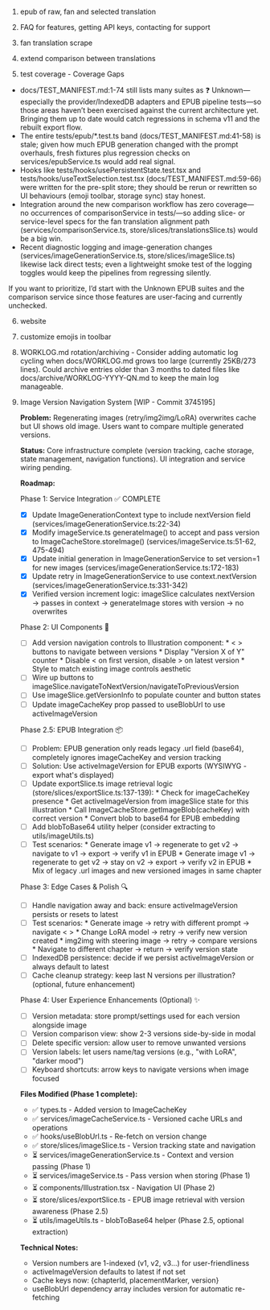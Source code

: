 1) epub of raw, fan and selected translation

2) FAQ for features, getting API keys, contacting for support

3) fan translation scrape

4) extend comparison between translations

5) test coverage - Coverage Gaps

  - docs/TEST_MANIFEST.md:1-74 still lists many suites as ❓ Unknown—especially the provider/IndexedDB adapters and EPUB pipeline tests—so those areas
    haven’t been exercised against the current architecture yet. Bringing them up to date would catch regressions in schema v11 and the rebuilt export
    flow.
  - The entire tests/epub/*.test.ts band (docs/TEST_MANIFEST.md:41-58) is stale; given how much EPUB generation changed with the prompt overhauls,
    fresh fixtures plus regression checks on services/epubService.ts would add real signal.
  - Hooks like tests/hooks/usePersistentState.test.tsx and tests/hooks/useTextSelection.test.tsx (docs/TEST_MANIFEST.md:59-66) were written for the
    pre-split store; they should be rerun or rewritten so UI behaviours (emoji toolbar, storage sync) stay honest.
  - Integration around the new comparison workflow has zero coverage—no occurrences of comparisonService in tests/—so adding slice- or service-level
    specs for the fan translation alignment path (services/comparisonService.ts, store/slices/translationsSlice.ts) would be a big win.
  - Recent diagnostic logging and image-generation changes (services/imageGenerationService.ts, store/slices/imageSlice.ts) likewise lack direct
    tests; even a lightweight smoke test of the logging toggles would keep the pipelines from regressing silently.

  If you want to prioritize, I’d start with the Unknown EPUB suites and the comparison service since those features are user-facing and currently
  unchecked.

6) website

7) customize emojis in toolbar

8) WORKLOG.md rotation/archiving - Consider adding automatic log cycling when docs/WORKLOG.md grows too large (currently 25KB/273 lines). Could archive entries older than 3 months to dated files like docs/archive/WORKLOG-YYYY-QN.md to keep the main log manageable.

9) Image Version Navigation System [WIP - Commit 3745195]

   **Problem:** Regenerating images (retry/img2img/LoRA) overwrites cache but UI shows old image. Users want to compare multiple generated versions.

   **Status:** Core infrastructure complete (version tracking, cache storage, state management, navigation functions). UI integration and service wiring pending.

   **Roadmap:**

   Phase 1: Service Integration ✅ COMPLETE
   - [x] Update ImageGenerationContext type to include nextVersion field (services/imageGenerationService.ts:22-34)
   - [x] Modify imageService.ts generateImage() to accept and pass version to ImageCacheStore.storeImage() (services/imageService.ts:51-62, 475-494)
   - [x] Update initial generation in ImageGenerationService to set version=1 for new images (services/imageGenerationService.ts:172-183)
   - [x] Update retry in ImageGenerationService to use context.nextVersion (services/imageGenerationService.ts:331-342)
   - [x] Verified version increment logic: imageSlice calculates nextVersion → passes in context → generateImage stores with version → no overwrites

   Phase 2: UI Components 📱
   - [ ] Add version navigation controls to Illustration component:
         * < > buttons to navigate between versions
         * Display "Version X of Y" counter
         * Disable < on first version, disable > on latest version
         * Style to match existing image controls aesthetic
   - [ ] Wire up buttons to imageSlice.navigateToNextVersion/navigateToPreviousVersion
   - [ ] Use imageSlice.getVersionInfo to populate counter and button states
   - [ ] Update imageCacheKey prop passed to useBlobUrl to use activeImageVersion

   Phase 2.5: EPUB Integration 📦
   - [ ] Problem: EPUB generation only reads legacy .url field (base64), completely ignores imageCacheKey and version tracking
   - [ ] Solution: Use activeImageVersion for EPUB exports (WYSIWYG - export what's displayed)
   - [ ] Update exportSlice.ts image retrieval logic (store/slices/exportSlice.ts:137-139):
         * Check for imageCacheKey presence
         * Get activeImageVersion from imageSlice state for this illustration
         * Call ImageCacheStore.getImageBlob(cacheKey) with correct version
         * Convert blob to base64 for EPUB embedding
   - [ ] Add blobToBase64 utility helper (consider extracting to utils/imageUtils.ts)
   - [ ] Test scenarios:
         * Generate image v1 → regenerate to get v2 → navigate to v1 → export → verify v1 in EPUB
         * Generate image v1 → regenerate to get v2 → stay on v2 → export → verify v2 in EPUB
         * Mix of legacy .url images and new versioned images in same chapter

   Phase 3: Edge Cases & Polish 🔍
   - [ ] Handle navigation away and back: ensure activeImageVersion persists or resets to latest
   - [ ] Test scenarios:
         * Generate image → retry with different prompt → navigate < >
         * Change LoRA model → retry → verify new version created
         * img2img with steering image → retry → compare versions
         * Navigate to different chapter → return → verify version state
   - [ ] IndexedDB persistence: decide if we persist activeImageVersion or always default to latest
   - [ ] Cache cleanup strategy: keep last N versions per illustration? (optional, future enhancement)

   Phase 4: User Experience Enhancements (Optional) ✨
   - [ ] Version metadata: store prompt/settings used for each version alongside image
   - [ ] Version comparison view: show 2-3 versions side-by-side in modal
   - [ ] Delete specific version: allow user to remove unwanted versions
   - [ ] Version labels: let users name/tag versions (e.g., "with LoRA", "darker mood")
   - [ ] Keyboard shortcuts: arrow keys to navigate versions when image focused

   **Files Modified (Phase 1 complete):**
   - ✅ types.ts - Added version to ImageCacheKey
   - ✅ services/imageCacheService.ts - Versioned cache URLs and operations
   - ✅ hooks/useBlobUrl.ts - Re-fetch on version change
   - ✅ store/slices/imageSlice.ts - Version tracking state and navigation
   - ⏳ services/imageGenerationService.ts - Context and version passing (Phase 1)
   - ⏳ services/imageService.ts - Pass version when storing (Phase 1)
   - ⏳ components/Illustration.tsx - Navigation UI (Phase 2)
   - ⏳ store/slices/exportSlice.ts - EPUB image retrieval with version awareness (Phase 2.5)
   - ⏳ utils/imageUtils.ts - blobToBase64 helper (Phase 2.5, optional extraction)

   **Technical Notes:**
   - Version numbers are 1-indexed (v1, v2, v3...) for user-friendliness
   - activeImageVersion defaults to latest if not set
   - Cache keys now: {chapterId, placementMarker, version}
   - useBlobUrl dependency array includes version for automatic re-fetching